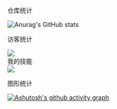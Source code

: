 仓库统计

![Anurag's GitHub stats](https://github-readme-stats.vercel.app/api?username=willfordC&show_icons=true&theme=)

访客统计

<div align="left"> <img src="https://visitor-badge.glitch.me/badge?page_id=willfordC" /> </div>
我的技能

<div align="left"> <img src="https://github-readme-stats.vercel.app/api/top-langs/?username=willfordC&hide_title=true&hide_border=true&layout=compact&langs_count=6" /> </div>

图形统计

[![Ashutosh's github activity graph](https://github-readme-activity-graph.vercel.app/graph?username=willfordC&theme=)](https://github.com/ashutosh00710/github-readme-activity-graph)

